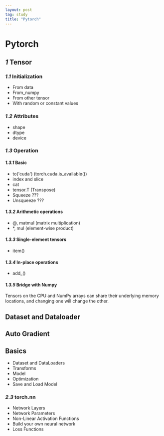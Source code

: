 ```yaml
---
layout: post
tag: study
title: "Pytorch"
---
```


# Pytorch



## *1* Tensor
### *1.1* Initialization
- From data
- From_numpy
- From other tensor
- With random or constant values

### *1.2* Attributes
- shape
- dtype
- device

### *1.3* Operation
#### *1.3.1* Basic
- to('cuda') (torch.cuda.is_available())
- index and slice
- cat
- tensor.T (Transpose)
- Squeeze ???
- Unsqueeze ???

#### *1.3.2* Arithmetic operations
- @, matmul (matrix multiplication)
- *, mul (element-wise product)

#### *1.3.3* Single-element tensors
- item()

#### *1.3.4* In-place operations
- add_()

#### *1.3.5* Bridge with Numpy
Tensors on the CPU and NumPy arrays can share their underlying memory locations, and changing one will change the other.

## Dataset and Dataloader
## Auto Gradient
## Basics
- Dataset and DataLoaders
- Transforms
- Model
- Optimization
- Save and Load Model





### *2.3* torch.nn 
- Network Layers
- Network Parameters
- Non-Linear Activation Functions
- Build your own neural network
- Loss Functions
